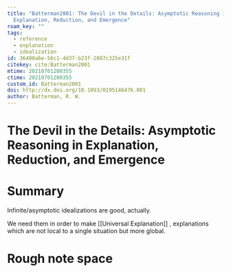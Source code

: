 ```yaml
---
title: "Batterman2001: The Devil in the Details: Asymptotic Reasoning in
  Explanation, Reduction, and Emergence"
roam_key: ""
tags:
  - reference
  - explanation
  - idealization
id: 36400a6e-56c1-4d37-b23f-2097c325e31f
citekey: cite:Batterman2001
mtime: 20210701200355
ctime: 20210701200355
custom_id: Batterman2001
doi: http://dx.doi.org/10.1093/0195146476.001
author: Batterman, R. W.
---
```


# The Devil in the Details: Asymptotic Reasoning in Explanation, Reduction, and Emergence

# Summary

Infinite/asymptotic idealizations are good, actually.

We need them in order to make [[Universal Explanation]] , explanations which are not local to a single situation but more global.

# Rough note space
